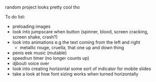 random project
looks pretty cool tho

To do list:
- preloading images
- look into jumpscare when button (spinner, blood, screen cracking, screen shake, crash?)
- look into animations e.g the text coming from the left and right
    - metallic rouge, cruella, that one up and down thing
- penis eek music (mutable)
- speedrun timer (no longer counts up)
- djbouti voice over
- look into creating horizontal some sort of indicator for mobile slides
- take a look at how font sizing works when turned horizontally